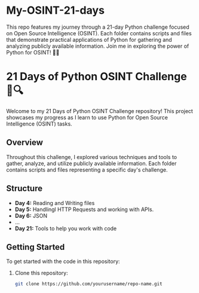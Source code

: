 # My-OSINT-21-days
This repo features my journey through a 21-day Python challenge focused on Open Source Intelligence (OSINT). Each folder contains scripts and files that demonstrate practical applications of Python for gathering and analyzing publicly available information. Join me in exploring the power of Python for OSINT! 🚀✨


# 21 Days of Python OSINT Challenge 🐍🔍

Welcome to my 21 Days of Python OSINT Challenge repository! This project showcases my progress as I learn to use Python for Open Source Intelligence (OSINT) tasks. 

## Overview

Throughout this challenge, I explored various techniques and tools to gather, analyze, and utilize publicly available information. Each folder contains scripts and files representing a specific day's challenge.

## Structure

- **Day 4:** Reading and Writing files
- **Day 5:** Handlingl HTTP Requests and working with APIs.
- **Day 6:** JSON
- ...
- **Day 21:** Tools to help you work with code

## Getting Started

To get started with the code in this repository:

1. Clone this repository:
   ```bash
   git clone https://github.com/yourusername/repo-name.git
